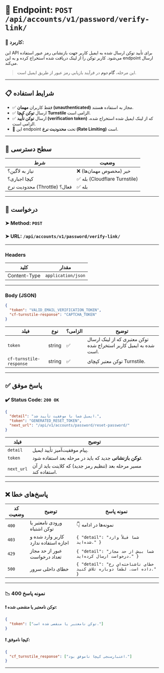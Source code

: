 # 📌 Endpoint: `POST /api/accounts/v1/password/verify-link/`

### 🎯 کاربرد:

این API برای تأیید توکن ارسال شده به ایمیل کاربر جهت بازنشانی رمز عبور استفاده می‌شود. کاربر توکن را از لینک دریافت شده استخراج کرده و به این endpoint ارسال می‌کند.

> این مرحله، **گام دوم** در فرآیند بازیابی رمز عبور از طریق ایمیل است.

---

## 📋 شرایط استفاده

* ✅ فقط کاربران **مهمان (unauthenticated)** مجاز به استفاده هستند.
* ✅ ارسال **توکن کپچا Turnstile** الزامی است.
* ✅ ارسال **توکن تأیید (verification token)** که از لینک ایمیل شده استخراج شده، الزامی است.
* 🚦 این endpoint تحت **محدودیت نرخ (Rate Limiting)** است.

---

## 🔐 سطح دسترسی

| شرط                          | وضعیت                        |
| ---------------------------- | ---------------------------- |
| نیاز به لاگین؟               | ❌ خیر (مخصوص مهمان‌ها)       |
| کپچا اجباری؟                 | ✅ بله (Cloudflare Turnstile) |
| محدودیت نرخ (Throttle) فعال؟ | ✅ بله                        |

---

## 📨 درخواست

### ➤ Method: `POST`

### ➤ URL: `/api/accounts/v1/password/verify-link/`

---

### Headers

| کلید         | مقدار              |
| ------------ | ------------------ |
| Content-Type | `application/json` |

---

### Body (JSON)

```json
{
  "token": "VALID_EMAIL_VERIFICATION_TOKEN",
  "cf-turnstile-response": "CAPTCHA_TOKEN"
}
```

| فیلد                    | نوع    | الزامی؟ | توضیح                                                                 |
| ----------------------- | ------ | ------- | --------------------------------------------------------------------- |
| `token`                 | string | ✅       | توکن معتبری که از لینک ارسال شده به ایمیل کاربر استخراج شده است.       |
| `cf-turnstile-response` | string | ✅       | توکن معتبر کپچای Turnstile.                                           |

---

## ✅ پاسخ موفق

### ✔️ Status Code: `200 OK`

```json
{
  "detail": "ایمیل شما با موفقیت تأیید شد.",
  "token": "GENERATED_RESET_TOKEN",
  "next_url": "/api/v1/accounts/password/reset-password/"
}
```

| فیلد      | توضیح                                                                 |
| ---------- | --------------------------------------------------------------------- |
| `detail`   | پیام موفقیت‌آمیز تأیید ایمیل.                                         |
| `token`    | **توکن بازنشانی** جدید که باید در مرحله بعد استفاده شود.               |
| `next_url` | مسیر مرحله بعد (تنظیم رمز جدید) که کلاینت باید از آن استفاده کند.      |

---

## ❌ پاسخ‌های خطا

| کد وضعیت | توضیح                               | نمونه پاسخ                                                                                                      |
| -------- | ------------------------------------ | --------------------------------------------------------------------------------------------------------------- |
| `400`    | ورودی نامعتبر یا توکن اشتباه         | 👇 نمونه‌ها در ادامه                                                                                            |
| `403`    | کاربر وارد شده و اجازه استفاده ندارد | `{ "detail": "شما قبلاً وارد شده‌اید." }`                                                                       |
| `429`    | عبور از حد مجاز تعداد درخواست        | `{ "detail": "شما بیش از حد مجاز درخواست ارسال کرده‌اید." }`                                                     |
| `500`    | خطای داخلی سرور                     | `{ "detail": "خطای ناشناخته‌ای رخ داده است. لطفاً دوباره تلاش کنید." }`                                         |

---

### 📉 نمونه پاسخ 400

#### ❗ توکن نامعتبر یا منقضی شده:

```json
{
  "token": ["توکن نامعتبر یا منقضی شده است."]
}
```

#### ❗ کپچا ناموفق:

```json
{
  "cf_turnstile_response": ["اعتبارسنجی کپچا ناموفق بود."]
}
```

---
